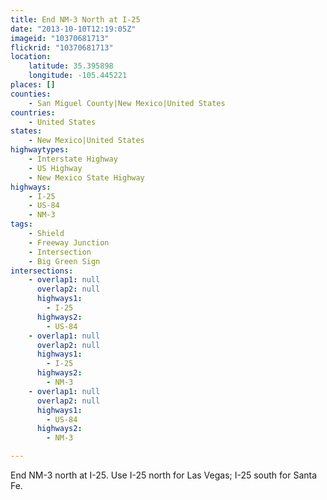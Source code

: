 ```yaml
---
title: End NM-3 North at I-25
date: "2013-10-10T12:19:05Z"
imageid: "10370681713"
flickrid: "10370681713"
location:
    latitude: 35.395898
    longitude: -105.445221
places: []
counties:
    - San Miguel County|New Mexico|United States
countries:
    - United States
states:
    - New Mexico|United States
highwaytypes:
    - Interstate Highway
    - US Highway
    - New Mexico State Highway
highways:
    - I-25
    - US-84
    - NM-3
tags:
    - Shield
    - Freeway Junction
    - Intersection
    - Big Green Sign
intersections:
    - overlap1: null
      overlap2: null
      highways1:
        - I-25
      highways2:
        - US-84
    - overlap1: null
      overlap2: null
      highways1:
        - I-25
      highways2:
        - NM-3
    - overlap1: null
      overlap2: null
      highways1:
        - US-84
      highways2:
        - NM-3

---
```

End NM-3 north at I-25.  Use I-25 north for Las Vegas; I-25 south for Santa Fe.